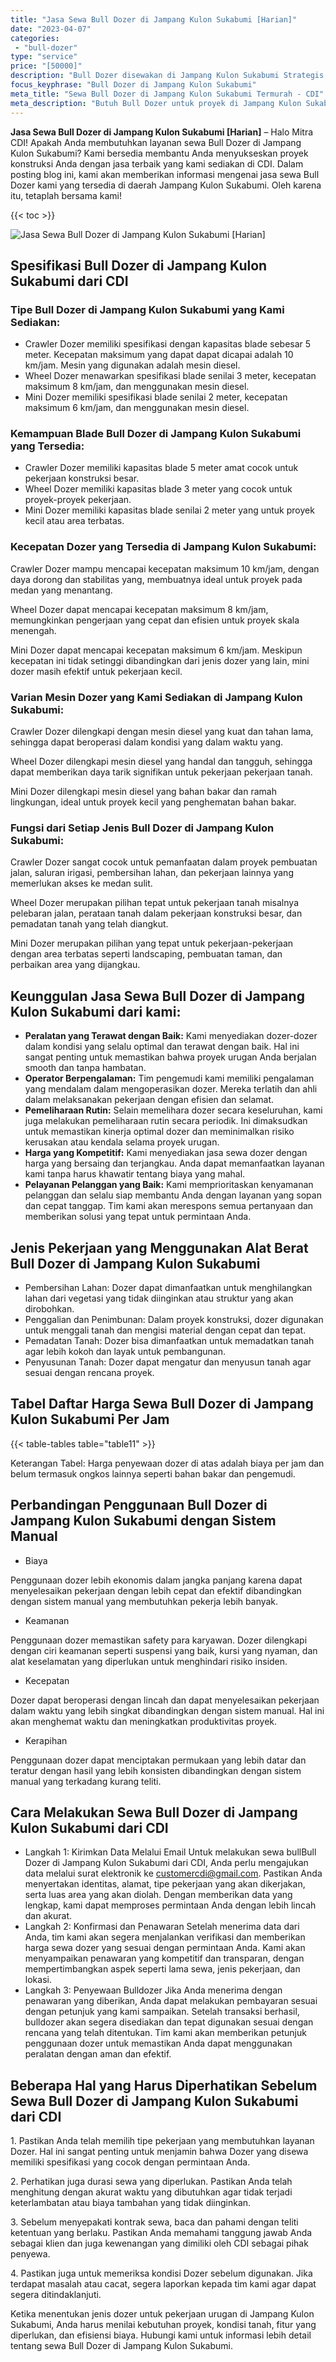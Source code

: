 ```yaml
---
title: "Jasa Sewa Bull Dozer di Jampang Kulon Sukabumi [Harian]"
date: "2023-04-07"
categories:
 - "bull-dozer"
type: "service"
price: "[50000]"
description: "Bull Dozer disewakan di Jampang Kulon Sukabumi Strategis. Bull Dozer unggulan untuk kebutuhan proyek konstruksi dengan performa superior. Segera konsultasikan kebutuhan Anda."
focus_keyphrase: "Bull Dozer di Jampang Kulon Sukabumi"
meta_title: "Sewa Bull Dozer di Jampang Kulon Sukabumi Termurah - CDI"
meta_description: "Butuh Bull Dozer untuk proyek di Jampang Kulon Sukabumi? Kami adalah solusi tepat dengan penawaran terbaik. Dapatkan penawaran sekarang."
---
```


**Jasa Sewa Bull Dozer di Jampang Kulon Sukabumi [Harian]** – Halo Mitra CDI! Apakah Anda membutuhkan layanan sewa Bull Dozer di Jampang Kulon Sukabumi? Kami bersedia membantu Anda menyukseskan proyek konstruksi Anda dengan jasa terbaik yang kami sediakan di CDI. Dalam posting blog ini, kami akan memberikan informasi mengenai jasa sewa Bull Dozer kami yang tersedia di daerah Jampang Kulon Sukabumi. Oleh karena itu, tetaplah bersama kami!

{{< toc >}}

![Jasa Sewa Bull Dozer di Jampang Kulon Sukabumi [Harian]](/images/bull-dozer/bull-dozer-23.jpg)

## Spesifikasi Bull Dozer di Jampang Kulon Sukabumi dari CDI

### Tipe Bull Dozer di Jampang Kulon Sukabumi yang Kami Sediakan:

*   Crawler Dozer memiliki spesifikasi dengan kapasitas blade sebesar 5 meter. Kecepatan maksimum yang dapat dapat dicapai adalah 10 km/jam. Mesin yang digunakan adalah mesin diesel.
*   Wheel Dozer menawarkan spesifikasi blade senilai 3 meter, kecepatan maksimum 8 km/jam, dan menggunakan mesin diesel.
*   Mini Dozer memiliki spesifikasi blade senilai 2 meter, kecepatan maksimum 6 km/jam, dan menggunakan mesin diesel.

### Kemampuan Blade Bull Dozer di Jampang Kulon Sukabumi yang Tersedia:

*   Crawler Dozer memiliki kapasitas blade 5 meter amat cocok untuk pekerjaan konstruksi besar.
*   Wheel Dozer memiliki kapasitas blade 3 meter yang cocok untuk proyek-proyek pekerjaan.
*   Mini Dozer memiliki kapasitas blade senilai 2 meter yang untuk proyek kecil atau area terbatas.

### Kecepatan Dozer yang Tersedia di Jampang Kulon Sukabumi:

Crawler Dozer mampu mencapai kecepatan maksimum 10 km/jam, dengan daya dorong dan stabilitas yang, membuatnya ideal untuk proyek pada medan yang menantang.

Wheel Dozer dapat mencapai kecepatan maksimum 8 km/jam, memungkinkan pengerjaan yang cepat dan efisien untuk proyek skala menengah.

Mini Dozer dapat mencapai kecepatan maksimum 6 km/jam. Meskipun kecepatan ini tidak setinggi dibandingkan dari jenis dozer yang lain, mini dozer masih efektif untuk pekerjaan kecil.

### Varian Mesin Dozer yang Kami Sediakan di Jampang Kulon Sukabumi:

Crawler Dozer dilengkapi dengan mesin diesel yang kuat dan tahan lama, sehingga dapat beroperasi dalam kondisi yang dalam waktu yang.

Wheel Dozer dilengkapi mesin diesel yang handal dan tangguh, sehingga dapat memberikan daya tarik signifikan untuk pekerjaan pekerjaan tanah.

Mini Dozer dilengkapi mesin diesel yang bahan bakar dan ramah lingkungan, ideal untuk proyek kecil yang penghematan bahan bakar.

### Fungsi dari Setiap Jenis Bull Dozer di Jampang Kulon Sukabumi:

Crawler Dozer sangat cocok untuk pemanfaatan dalam proyek pembuatan jalan, saluran irigasi, pembersihan lahan, dan pekerjaan lainnya yang memerlukan akses ke medan sulit.

Wheel Dozer merupakan pilihan tepat untuk pekerjaan tanah misalnya pelebaran jalan, perataan tanah dalam pekerjaan konstruksi besar, dan pemadatan tanah yang telah diangkut.

Mini Dozer merupakan pilihan yang tepat untuk pekerjaan-pekerjaan dengan area terbatas seperti landscaping, pembuatan taman, dan perbaikan area yang dijangkau.

## Keunggulan Jasa Sewa Bull Dozer di Jampang Kulon Sukabumi dari kami:

*   **Peralatan yang Terawat dengan Baik:** Kami menyediakan dozer-dozer dalam kondisi yang selalu optimal dan terawat dengan baik. Hal ini sangat penting untuk memastikan bahwa proyek urugan Anda berjalan smooth dan tanpa hambatan.
*   **Operator Berpengalaman:** Tim pengemudi kami memiliki pengalaman yang mendalam dalam mengoperasikan dozer. Mereka terlatih dan ahli dalam melaksanakan pekerjaan dengan efisien dan selamat.
*   **Pemeliharaan Rutin:** Selain memelihara dozer secara keseluruhan, kami juga melakukan pemeliharaan rutin secara periodik. Ini dimaksudkan untuk memastikan kinerja optimal dozer dan meminimalkan risiko kerusakan atau kendala selama proyek urugan.
*   **Harga yang Kompetitif:** Kami menyediakan jasa sewa dozer dengan harga yang bersaing dan terjangkau. Anda dapat memanfaatkan layanan kami tanpa harus khawatir tentang biaya yang mahal.
*   **Pelayanan Pelanggan yang Baik:** Kami memprioritaskan kenyamanan pelanggan dan selalu siap membantu Anda dengan layanan yang sopan dan cepat tanggap. Tim kami akan merespons semua pertanyaan dan memberikan solusi yang tepat untuk permintaan Anda.

## Jenis Pekerjaan yang Menggunakan Alat Berat Bull Dozer di Jampang Kulon Sukabumi

*   Pembersihan Lahan: Dozer dapat dimanfaatkan untuk menghilangkan lahan dari vegetasi yang tidak diinginkan atau struktur yang akan dirobohkan.
*   Penggalian dan Penimbunan: Dalam proyek konstruksi, dozer digunakan untuk menggali tanah dan mengisi material dengan cepat dan tepat.
*   Pemadatan Tanah: Dozer bisa dimanfaatkan untuk memadatkan tanah agar lebih kokoh dan layak untuk pembangunan.
*   Penyusunan Tanah: Dozer dapat mengatur dan menyusun tanah agar sesuai dengan rencana proyek.

## Tabel Daftar Harga Sewa Bull Dozer di Jampang Kulon Sukabumi Per Jam

{{< table-tables table="table11" >}}

Keterangan Tabel: Harga penyewaan dozer di atas adalah biaya per jam dan belum termasuk ongkos lainnya seperti bahan bakar dan pengemudi.

## Perbandingan Penggunaan Bull Dozer di Jampang Kulon Sukabumi dengan Sistem Manual

*   Biaya

Penggunaan dozer lebih ekonomis dalam jangka panjang karena dapat menyelesaikan pekerjaan dengan lebih cepat dan efektif dibandingkan dengan sistem manual yang membutuhkan pekerja lebih banyak.
*   Keamanan

Penggunaan dozer memastikan safety para karyawan. Dozer dilengkapi dengan ciri keamanan seperti suspensi yang baik, kursi yang nyaman, dan alat keselamatan yang diperlukan untuk menghindari risiko insiden.
*   Kecepatan

Dozer dapat beroperasi dengan lincah dan dapat menyelesaikan pekerjaan dalam waktu yang lebih singkat dibandingkan dengan sistem manual. Hal ini akan menghemat waktu dan meningkatkan produktivitas proyek.
*   Kerapihan

Penggunaan dozer dapat menciptakan permukaan yang lebih datar dan teratur dengan hasil yang lebih konsisten dibandingkan dengan sistem manual yang terkadang kurang teliti.

## Cara Melakukan Sewa Bull Dozer di Jampang Kulon Sukabumi dari CDI

*   Langkah 1: Kirimkan Data Melalui Email
Untuk melakukan sewa bullBull Dozer di Jampang Kulon Sukabumi dari CDI, Anda perlu mengajukan data melalui surat elektronik ke customercdi@gmail.com. Pastikan Anda menyertakan identitas, alamat, tipe pekerjaan yang akan dikerjakan, serta luas area yang akan diolah. Dengan memberikan data yang lengkap, kami dapat memproses permintaan Anda dengan lebih lincah dan akurat.
*   Langkah 2: Konfirmasi dan Penawaran
Setelah menerima data dari Anda, tim kami akan segera menjalankan verifikasi dan memberikan harga sewa dozer yang sesuai dengan permintaan Anda. Kami akan menyampaikan penawaran yang kompetitif dan transparan, dengan mempertimbangkan aspek seperti lama sewa, jenis pekerjaan, dan lokasi.
*   Langkah 3: Penyewaan Bulldozer
Jika Anda menerima dengan penawaran yang diberikan, Anda dapat melakukan pembayaran sesuai dengan petunjuk yang kami sampaikan. Setelah transaksi berhasil, bulldozer akan segera disediakan dan tepat digunakan sesuai dengan rencana yang telah ditentukan. Tim kami akan memberikan petunjuk penggunaan dozer untuk memastikan Anda dapat menggunakan peralatan dengan aman dan efektif.

## Beberapa Hal yang Harus Diperhatikan Sebelum Sewa Bull Dozer di Jampang Kulon Sukabumi dari CDI

1\.  Pastikan Anda telah memilih tipe pekerjaan yang membutuhkan layanan Dozer. Hal ini sangat penting untuk menjamin bahwa Dozer yang disewa memiliki spesifikasi yang cocok dengan permintaan Anda.

2\.  Perhatikan juga durasi sewa yang diperlukan. Pastikan Anda telah menghitung dengan akurat waktu yang dibutuhkan agar tidak terjadi keterlambatan atau biaya tambahan yang tidak diinginkan.

3\.  Sebelum menyepakati kontrak sewa, baca dan pahami dengan teliti ketentuan yang berlaku. Pastikan Anda memahami tanggung jawab Anda sebagai klien dan juga kewenangan yang dimiliki oleh CDI sebagai pihak penyewa.

4\.  Pastikan juga untuk memeriksa kondisi Dozer sebelum digunakan. Jika terdapat masalah atau cacat, segera laporkan kepada tim kami agar dapat segera ditindaklanjuti.

Ketika menentukan jenis dozer untuk pekerjaan urugan di Jampang Kulon Sukabumi, Anda harus menilai kebutuhan proyek, kondisi tanah, fitur yang diperlukan, dan efisiensi biaya. Hubungi kami untuk informasi lebih detail tentang sewa Bull Dozer di Jampang Kulon Sukabumi.